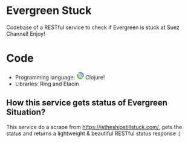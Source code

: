 # Evergreen Stuck

Codebase of a RESTful service to check if Evergreen is stuck at Suez Channel! Enjoy!

# Code

- Programming language: <img src="/resources/clojure.png" alt="Clojure" width="20"/> Clojure!
- Libraries: Ring and Etaoin

## How this service gets status of Evergreen Situation?

This service do a scrape from https://istheshipstillstuck.com/, gets the status and returns a lightweight & beautiful RESTful status response :) 
